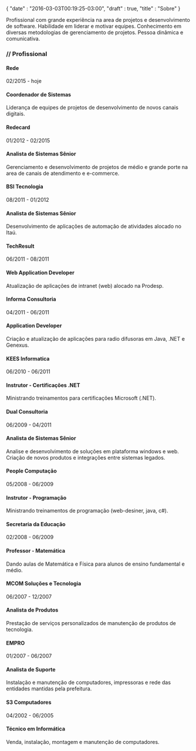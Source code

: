{
  "date" : "2016-03-03T00:19:25-03:00",
  "draft" : true,
  "title" : "Sobre"
}

<p>Profissional com grande experiência na area de projetos e desenvolvimento de software. Habilidade em liderar e motivar equipes. Conhecimento em diversas metodologias de gerenciamento de projetos. Pessoa dinâmica e comunicativa.</p>


<div class="experiences section">
            <h3 class="title">// Profissional</h3>
            <div class="content">
              <div ng-repeat="experience in vm.personal.experiences" class="experience row ng-scope">
                  <div class="col-sm-4">
                     <h4 class="company ng-binding">Rede</h4>
                     <p class="text-primary ng-binding">02/2015 - hoje</p>
                  </div>
                  <div class="col-sm-8 ng-binding">
                     <h4 class="position ng-binding">Coordenador de Sistemas</h4>
                     Liderança de equipes de projetos de desenvolvimento de novos canais digitais.
                  </div>
               </div><div ng-repeat="experience in vm.personal.experiences" class="experience row ng-scope">
                  <div class="col-sm-4">
                     <h4 class="company ng-binding">Redecard</h4>
                     <p class="text-primary ng-binding">01/2012 - 02/2015</p>
                  </div>
                  <div class="col-sm-8 ng-binding">
                     <h4 class="position ng-binding">Analista de Sistemas Sênior</h4>
                     Gerenciamento e desenvolvimento de projetos de médio e grande porte na area de canais de atendimento e e-commerce.
                  </div>
               </div>
               <div ng-repeat="experience in vm.personal.experiences" class="experience row ng-scope">
                  <div class="col-sm-4">
                     <h4 class="company ng-binding">BSI Tecnologia</h4>
                     <p class="text-primary ng-binding">08/2011 - 01/2012</p>
                  </div>
                  <div class="col-sm-8 ng-binding">
                     <h4 class="position ng-binding">Analista de Sistemas Sênior</h4>
                     Desenvolvimento de aplicações de automação de atividades alocado no Itaú.
                  </div>
               </div>
               <div ng-repeat="experience in vm.personal.experiences" class="experience row ng-scope">
                  <div class="col-sm-4">
                     <h4 class="company ng-binding">TechResult</h4>
                     <p class="text-primary ng-binding">06/2011 - 08/2011</p>
                  </div>
                  <div class="col-sm-8 ng-binding">
                     <h4 class="position ng-binding">Web Application Developer</h4>
                     Atualização de aplicações de intranet (web) alocado na Prodesp.
                  </div>
               </div>
               <div ng-repeat="experience in vm.personal.experiences" class="experience row ng-scope">
                  <div class="col-sm-4">
                     <h4 class="company ng-binding">Informa Consultoria</h4>
                     <p class="text-primary ng-binding">04/2011 - 06/2011</p>
                  </div>
                  <div class="col-sm-8 ng-binding">
                     <h4 class="position ng-binding">Application Developer</h4>
                     Criação e atualização de aplicações para radio difusoras em Java, .NET e Genexus.
                  </div>
               </div>
               <div ng-repeat="experience in vm.personal.experiences" class="experience row ng-scope">
                  <div class="col-sm-4">
                     <h4 class="company ng-binding">KEES Informatica</h4>
                     <p class="text-primary ng-binding">06/2010 - 06/2011</p>
                  </div>
                  <div class="col-sm-8 ng-binding">
                     <h4 class="position ng-binding">Instrutor - Certificações .NET</h4>
                     Ministrando treinamentos para certificações Microsoft (.NET).
                  </div>
               </div><div ng-repeat="experience in vm.personal.experiences" class="experience row ng-scope">
                  <div class="col-sm-4">
                     <h4 class="company ng-binding">Dual Consultoria</h4>
                     <p class="text-primary ng-binding">06/2009 - 04/2011</p>
                  </div>
                  <div class="col-sm-8 ng-binding">
                     <h4 class="position ng-binding">Analista de Sistemas Sênior</h4>
                     Analise e desenvolvimento de soluções em plataforma windows e web. Criação de novos produtos e integrações entre sistemas legados.
                  </div>
               </div><div ng-repeat="experience in vm.personal.experiences" class="experience row ng-scope">
                  <div class="col-sm-4">
                     <h4 class="company ng-binding">People Computação</h4>
                     <p class="text-primary ng-binding">05/2008 - 06/2009</p>
                  </div>
                  <div class="col-sm-8 ng-binding">
                     <h4 class="position ng-binding">Instrutor - Programação</h4>
                     Ministrando treinamentos de programação (web-desiner, java, c#).
                  </div>
               </div><div ng-repeat="experience in vm.personal.experiences" class="experience row ng-scope">
                  <div class="col-sm-4">
                     <h4 class="company ng-binding">Secretaria da Educação</h4>
                     <p class="text-primary ng-binding">02/2008 - 06/2009</p>
                  </div>
                  <div class="col-sm-8 ng-binding">
                     <h4 class="position ng-binding">Professor - Matemática</h4>
                     Dando aulas de Matemática e Física para alunos de ensino fundamental e médio.
                  </div>
               </div><div ng-repeat="experience in vm.personal.experiences" class="experience row ng-scope">
                  <div class="col-sm-4">
                     <h4 class="company ng-binding">MCOM Soluções e Tecnologia</h4>
                     <p class="text-primary ng-binding">06/2007 - 12/2007</p>
                  </div>
                  <div class="col-sm-8 ng-binding">
                     <h4 class="position ng-binding">Analista de Produtos</h4>
                     Prestação de serviços personalizados de manutenção de produtos de tecnologia.
                  </div>
               </div><div ng-repeat="experience in vm.personal.experiences" class="experience row ng-scope">
                  <div class="col-sm-4">
                     <h4 class="company ng-binding">EMPRO</h4>
                     <p class="text-primary ng-binding">01/2007 - 06/2007</p>
                  </div>
                  <div class="col-sm-8 ng-binding">
                     <h4 class="position ng-binding">Analista de Suporte</h4>
                     Instalação e manutenção de computadores, impressoras e rede das entidades mantidas pela prefeitura.
                  </div>
               </div><div ng-repeat="experience in vm.personal.experiences" class="experience row ng-scope">
                  <div class="col-sm-4">
                     <h4 class="company ng-binding">S3 Computadores</h4>
                     <p class="text-primary ng-binding">04/2002 - 06/2005</p>
                  </div>
                  <div class="col-sm-8 ng-binding">
                     <h4 class="position ng-binding">Técnico em Informática</h4>
                     Venda, instalação, montagem e manutenção de computadores.
                  </div>
               </div>
            </div>
         </div>
